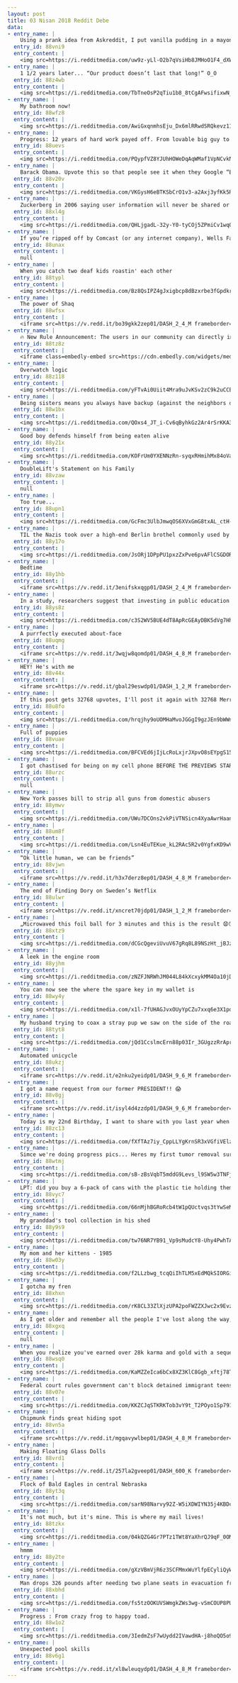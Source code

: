 ```yaml
---
layout: post
title: 03 Nisan 2018 Reddit Debe
data:
- entry_name: |
    Using a prank idea from Askreddit, I put vanilla pudding in a mayonnaise jar. My kids were horrified as I ate it while watching them open their Easter presents.
  entry_id: 88vni9
  entry_content: |
    <img src=https://i.redditmedia.com/uw9z-yLl-O2b7qVsiHb8JMHoO1F4_dXWIBzeAHsJeeo.jpg?s=8d458fd27827ba4fe9a58bbfe20166bf frameborder=0>
- entry_name: |
    1 1/2 years later... “Our product doesn’t last that long!” O_O
  entry_id: 88z4wb
  entry_content: |
    <img src=https://i.redditmedia.com/TbTneOsP2qTiu1b8_8tCgAFwsifixwN_r7V9tK4I35U.jpg?s=712ed29e34e8d37682924cbfe954f7f7 frameborder=0>
- entry_name: |
    My bathroom now!
  entry_id: 88wfz8
  entry_content: |
    <img src=https://i.redditmedia.com/AwiGxqnmhsEju_Dx6mlRRwdSRQkevz11NJIkzrJ9jR0.jpg?s=4875b923be536be4e6498e63f56be43e frameborder=0>
- entry_name: |
    Progress: 12 years of hard work payed off. From lovable big guy to heartthrob.
  entry_id: 88uevs
  entry_content: |
    <img src=https://i.redditmedia.com/PQypfVZ8YJUhHOWeDqAqWMaf1VpNCvkNGFFgivGgOwo.jpg?s=17305727eb1270fba57f116b1c208154 frameborder=0>
- entry_name: |
    Barack Obama. Upvote this so that people see it when they Google “Barack Obama”.
  entry_id: 88v20v
  entry_content: |
    <img src=https://i.redditmedia.com/VKGysH6eBTKSbCrO1v3-a2Axj3yfKk5Rx-SxPWjTmEA.jpg?s=fb9ffb8dfee61faeee0369d6b135ae06 frameborder=0>
- entry_name: |
    Zuckerberg in 2006 saying user information will never be shared or sold unless the users asked for it to be shared with some party
  entry_id: 88xl4g
  entry_content: |
    <img src=https://i.redditmedia.com/QHLjgadL-32y-Y0-tyCOj5ZPmiCv1wq0nd5U5_cmZWQ.jpg?s=69ffc28aa1fd96998d9f725968d0b580 frameborder=0>
- entry_name: |
    If you’re ripped off by Comcast (or any internet company), Wells Fargo (or any bank/student lender), or Aetna (or any health insurance company), here’s how to get your money back.
  entry_id: 88unax
  entry_content: |
    null
- entry_name: |
    When you catch two deaf kids roastin' each other
  entry_id: 88typl
  entry_content: |
    <img src=https://i.redditmedia.com/Bz8QsIPZ4gJxigbcp8dBzxrbe3fGpdkrS016Mvyzzi0.gif?fm=jpg&s=3221f0b8957d455c8308bd6119cbc392 frameborder=0>
- entry_name: |
    The power of Shaq
  entry_id: 88wfsx
  entry_content: |
    <iframe src=https://v.redd.it/bo39gkk2zep01/DASH_2_4_M frameborder=0></iframe>
- entry_name: |
    🔥 New Rule Announcement: The users in our community can directly impact the planet to preserve the nature we love, so from now on to post in /r/NatureIsFuckingLit users must first post proof verifying they have picked up a piece of trash outside. 🔥
  entry_id: 88tz8z
  entry_content: |
    <iframe class=embedly-embed src=https://cdn.embedly.com/widgets/media.html?src=https%3A%2F%2Fgfycat.com%2Fifr%2FEnragedTeemingGoosefish&url=https%3A%2F%2Fgfycat.com%2FEnragedTeemingGoosefish&image=https%3A%2F%2Fthumbs.gfycat.com%2FEnragedTeemingGoosefish-size_restricted.gif&key=522baf40bd3911e08d854040d3dc5c07&type=text%2Fhtml&schema=gfycat width=600 height=338 scrolling=no frameborder=0 allowfullscreen></iframe>
- entry_name: |
    Overwatch logic
  entry_id: 88z118
  entry_content: |
    <img src=https://i.redditmedia.com/yFTvAi0Uiit4Mra9uJvKSv2zC9k2uCCELSnLVM1KIJ0.jpg?s=a724f8e9b8c3932a0d27ec2011605c36 frameborder=0>
- entry_name: |
    Being sisters means you always have backup (against the neighbors dog)
  entry_id: 88w1bx
  entry_content: |
    <img src=https://i.redditmedia.com/QOxs4_JT_i-Cv6qByhkGz2Ar4rSrKKA31ijX4nExWMQ.jpg?s=057ed4e3a6879efb73a3b4394da9c377 frameborder=0>
- entry_name: |
    Good boy defends himself from being eaten alive
  entry_id: 88y21x
  entry_content: |
    <img src=https://i.redditmedia.com/KOFrUm0YXENNzRn-syqxRHmihMx84oVaGsKP8mHQc5o.gif?fm=jpg&s=26538c2d2f4153f58828c64de39e8274 frameborder=0>
- entry_name: |
    DoubleLift's Statement on his Family
  entry_id: 88vzaw
  entry_content: |
    null
- entry_name: |
    Too true...
  entry_id: 88upn1
  entry_content: |
    <img src=https://i.redditmedia.com/GcFmc3UlbJmwqOS6XVxGmG8txAL_ctH-in_R9qtkASI.jpg?s=b31bad057f59035fc81736b64f0fdf7f frameborder=0>
- entry_name: |
    TIL the Nazis took over a high-end Berlin brothel commonly used by prominent Germans and foreign dignitaries, replaced all the prostitutes with spies, and continued business until a British air raid demolished the building in 1942
  entry_id: 88y17o
  entry_content: |
    <img src=https://i.redditmedia.com/JsORj1DPpPU1pxzZxPve6pvAFlCSGDORjtT1wrgQ5Xc.jpg?s=ad510d3ca248852ea2f2c981ee475a3a frameborder=0>
- entry_name: |
    Bedtime
  entry_id: 88y1hb
  entry_content: |
    <iframe src=https://v.redd.it/3enifskxqgp01/DASH_2_4_M frameborder=0></iframe>
- entry_name: |
    In a study, researchers suggest that investing in public education can lead to more upward economic mobility and lower teen pregnancy rates, as well as provide a way to ease income inequality.
  entry_id: 88ys8z
  entry_content: |
    <img src=https://i.redditmedia.com/c3S2WV5BUE4dT8ApRcGEAyDBK5dVg7HhufFqyozjFpE.jpg?s=836927528be1af69f75675da5783ae63 frameborder=0>
- entry_name: |
    A purrfectly executed about-face
  entry_id: 88uqmg
  entry_content: |
    <iframe src=https://v.redd.it/3wqjw8qomdp01/DASH_4_8_M frameborder=0></iframe>
- entry_name: |
    HEY! He's with me
  entry_id: 88v44x
  entry_content: |
    <iframe src=https://v.redd.it/gbal29eswdp01/DASH_1_2_M frameborder=0></iframe>
- entry_name: |
    If this post gets 32768 upvotes, I'll post it again with 32768 Merrills.
  entry_id: 88u8fo
  entry_content: |
    <img src=https://i.redditmedia.com/hrqjhy9oUOMHaMvoJGGgI9gzJEn9bWWnn8btykK0Fog.png?s=8183a25f99b3f4dab2026853bb8befa6 frameborder=0>
- entry_name: |
    Full of puppies
  entry_id: 88vuae
  entry_content: |
    <img src=https://i.redditmedia.com/BFCVEd6jIjLcRoLxjrJXpvO8sEYpgS15qlMuIId61-A.jpg?s=4626d5c10c4ce2ae981253705de39d1e frameborder=0>
- entry_name: |
    I got chastised for being on my cell phone BEFORE THE PREVIEWS STARTED!
  entry_id: 88urzc
  entry_content: |
    null
- entry_name: |
    New York passes bill to strip all guns from domestic abusers
  entry_id: 88ymwv
  entry_content: |
    <img src=https://i.redditmedia.com/UWu7DCOns2vkPiVTNSicn4XyaAwrHaanCadtGJYpyU8.jpg?s=1f256c09fecf8b165cd82b2c722c4cf5 frameborder=0>
- entry_name: |
  entry_id: 88um8f
  entry_content: |
    <img src=https://i.redditmedia.com/Lsn4EuTEKue_kL2RAc5R2v0YgfxKD9wVQZdHcb-KnQc.jpg?s=ea7aee6b8acf22d8ce19a1691cbf3876 frameborder=0>
- entry_name: |
    “Ok little human, we can be friends”
  entry_id: 88vjwn
  entry_content: |
    <iframe src=https://v.redd.it/h3x7derz8ep01/DASH_4_8_M frameborder=0></iframe>
- entry_name: |
    The end of Finding Dory on Sweden’s Netflix
  entry_id: 88ulwr
  entry_content: |
    <iframe src=https://v.redd.it/xncret70jdp01/DASH_1_2_M frameborder=0></iframe>
- entry_name: |
    „Microwaved this foil ball for 3 minutes and this is the result 😧😲😱“
  entry_id: 88xtz9
  entry_content: |
    <img src=https://i.redditmedia.com/dCGcQgeviUvuV67gRq8L89NSzHt_jBJzPvZD7qAN938.jpg?s=b3a47d1d0b324dabca0560607ee67501 frameborder=0>
- entry_name: |
    A leek in the engine room
  entry_id: 88yjhm
  entry_content: |
    <img src=https://i.redditmedia.com/zNZFJNRWhJM044L84kXcxykMM4Oa10jDpuBxVd_G6Tc.jpg?s=148e32a37c231a8ca5fb764a4a98134b frameborder=0>
- entry_name: |
    You can now see the where the spare key in my wallet is
  entry_id: 88wy4y
  entry_content: |
    <img src=https://i.redditmedia.com/x1l-7fUHAGJvxOUyYpCZu7xxq6e3X1pqZ8GbMm0_nVY.jpg?s=148739b27c7cb39bc9b4b81d5e41a149 frameborder=0>
- entry_name: |
    My husband trying to coax a stray pup we saw on the side of the road to trust him enough for a collar+leash. We figured showing belly would help.
  entry_id: 88tyt8
  entry_content: |
    <img src=https://i.redditmedia.com/jQd1CcslmcErn88p03Ir_3GUgzzRrAprU-Tivz6HzyA.jpg?s=30f14a0187d44a958808115ffdc83802 frameborder=0>
- entry_name: |
    Automated unicycle
  entry_id: 88ukzj
  entry_content: |
    <iframe src=https://v.redd.it/e2nku2yeidp01/DASH_9_6_M frameborder=0></iframe>
- entry_name: |
    I got a name request from our former PRESIDENT!! 😱
  entry_id: 88v8gj
  entry_content: |
    <iframe src=https://v.redd.it/isyl4d4zzdp01/DASH_9_6_M frameborder=0></iframe>
- entry_name: |
    Today is my 22nd Birthday, I want to share with you last year when I celebrated my birthday and becoming a U.S citizen on the same day
  entry_id: 88zc13
  entry_content: |
    <img src=https://i.redditmedia.com/fXfTAz7iy_CppLLYgKrnSR3xVGfiVElzcbLj2tn3TWU.jpg?s=c9aa59702c0b1d8ef6422497fbc8e950 frameborder=0>
- entry_name: |
    Simce we're doing progress pics... Heres my first tumor removal surgery, second, now im looking today.
  entry_id: 88wtmj
  entry_content: |
    <img src=https://i.redditmedia.com/sB-zBsVqbT5mddG9Levs_l9SW5w3TNFjaKiRCuWwgzY.jpg?s=67f929b6b2bf90ee496d74ff507f3bd6 frameborder=0>
- entry_name: |
    LPT: did you buy a 6-pack of cans with the plastic tie holding them together? Do a bird, turtle, or fish a favor and snip the circular loops before throwing it out so they don’t get caught up in it.
  entry_id: 88vyc7
  entry_content: |
    <img src=https://i.redditmedia.com/66nMjhBGRoRcb4tW1pQUctvqs3tYwSeMyaleQn1T4ro.jpg?s=770318815a5650f3b1e438a65fdbaaf6 frameborder=0>
- entry_name: |
    My granddad's tool collection in his shed
  entry_id: 88y9s9
  entry_content: |
    <img src=https://i.redditmedia.com/tw76NR7YB91_Vp9sMudcY8-Uhy4PwhTAn9WBpXF6loc.jpg?s=ac714682e59b09ffbd93236b6a469459 frameborder=0>
- entry_name: |
    My mom and her kittens - 1985
  entry_id: 88w03y
  entry_content: |
    <img src=https://i.redditmedia.com/f2LLzbwg_tcqQiIhTLM5xEdMQkSIORGiu24gKpE5P5M.png?s=9d82837cd52c8c35df8353f01ffcbbc3 frameborder=0>
- entry_name: |
    I gotcha my fren
  entry_id: 88xhxn
  entry_content: |
    <img src=https://i.redditmedia.com/rK8CL33ZlXjzUPA2poFWZZXJwc2x9EvzkjLIfwzlVZk.png?s=39f0092a92870bd526c2d75f8ea97c24 frameborder=0>
- entry_name: |
    As I get older and remember all the people I've lost along the way, I think to myself...
  entry_id: 88xgxq
  entry_content: |
    null
- entry_name: |
    When you realize you've earned over 28k karma and gold with a sequel meme
  entry_id: 88wsq0
  entry_content: |
    <img src=https://i.redditmedia.com/KaMZZeIca6bCx8XZ3KlC8Ggb_xftj78Ta0PkcRvwc1M.jpg?s=b25480600f3889a327fb43da14b37801 frameborder=0>
- entry_name: |
    Federal court rules government can't block detained immigrant teens from abortion
  entry_id: 88v07e
  entry_content: |
    <img src=https://i.redditmedia.com/KKZCJqSTKRKTob3vY9t_T2POyo1Sp791XgB2HPMTsUY.jpg?s=99b57aeda71d707265aa7291fb84e6dc frameborder=0>
- entry_name: |
    Chipmunk finds great hiding spot
  entry_id: 88vn5a
  entry_content: |
    <iframe src=https://v.redd.it/mgqavywlbep01/DASH_4_8_M frameborder=0></iframe>
- entry_name: |
    Making Floating Glass Dolls
  entry_id: 88vrd1
  entry_content: |
    <iframe src=https://v.redd.it/257la2gveep01/DASH_600_K frameborder=0></iframe>
- entry_name: |
    Flock of Bald Eagles in central Nebraska
  entry_id: 88yt3q
  entry_content: |
    <img src=https://i.redditmedia.com/sarN98Narvy92Z-W5iXDWIYN35j4KBDcxrDyp3FIeGY.jpg?s=b711a9c15bde1764d002a81c3204c7b5 frameborder=0>
- entry_name: |
    It's not much, but it's mine. This is where my mail lives!
  entry_id: 88tzkx
  entry_content: |
    <img src=https://i.redditmedia.com/04kQZG4Gr7PTz1TWt8YaXhrQJ9qF_0OMqU6Pr-H8WY8.jpg?s=b3434160c9f502a501d6510e807ef7c3 frameborder=0>
- entry_name: |
    hmmm
  entry_id: 88y2te
  entry_content: |
    <img src=https://i.redditmedia.com/gXzVBmVjR6z3SCFMmxWuYlfpECyliQyW0JGYPCMHz-U.jpg?s=bda5d59bb6f0b9bbff91acd3d6a85f0a frameborder=0>
- entry_name: |
    Man drops 326 pounds after needing two plane seats in evacuation from Fort McMurray fire
  entry_id: 88xbhd
  entry_content: |
    <img src=https://i.redditmedia.com/fs5tzOOKUVSWmgkZWs3wg-vSmCOUP8PUTXhDl_mcEpg.jpg?s=06734c7d4f350ff4260624f7a126d854 frameborder=0>
- entry_name: |
    Progress : From crazy frog to happy toad.
  entry_id: 88w1o2
  entry_content: |
    <img src=https://i.redditmedia.com/3IedmZsF7wUydd2IVawdHA-j8hoQO5o93usynEKFv-s.jpg?s=73276ffceed4f64320d765e45adaa066 frameborder=0>
- entry_name: |
    Unexpected pool skills
  entry_id: 88v6g1
  entry_content: |
    <iframe src=https://v.redd.it/xl8wleuqydp01/DASH_4_8_M frameborder=0></iframe>
---
```

